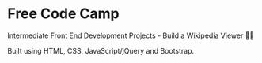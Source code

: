 # Free Code Camp

Intermediate Front End Development Projects - Build a Wikipedia Viewer 🕵️‍♀️

Built using HTML, CSS, JavaScript/jQuery and Bootstrap.
